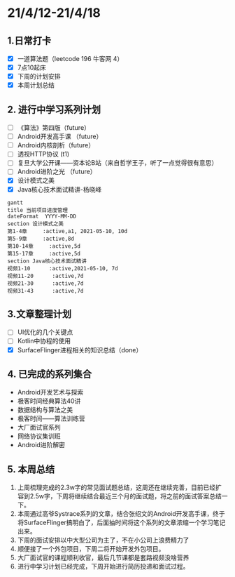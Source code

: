 # 21/4/12-21/4/18

## 1.日常打卡

* [x] 一道算法题（leetcode 196 牛客网 4） 
* [x] 7点10起床
* [x] 下周的计划安排
* [x] 本周计划总结

## 2. 进行中学习系列计划

* [ ] 《算法》第四版（future）
* [ ] Android开发高手课 （future）
* [ ] Android内核剖析（future）
* [ ] 透视HTTP协议 \(t1\)
* [ ] 复旦大学公开课——资本论B站（来自哲学王子，听了一点觉得很有意思）
* [ ] Android进阶之光 （future）
* [x] 设计模式之美 
* [x] Java核心技术面试精讲-杨晓峰

```text
gantt
title 当前项目进度管理
dateFormat  YYYY-MM-DD
section 设计模式之美
第1-4章     :active,a1, 2021-05-10, 10d
第5-9章     :active,8d
第10-14章     :active,5d
第15-17章     :active,5d
section Java核心技术面试精讲
视频1-10      :active,2021-05-10, 7d
视频11-20      :active,7d
视频21-30      :active,7d
视频31-43      :active,7d
```

## 3.文章整理计划

* [ ] UI优化的几个关键点
* [ ] Kotlin中协程的使用
* [x] SurfaceFlinger进程相关的知识总结（done）

## 4. 已完成的系列集合

* Android开发艺术与探索
* 极客时间经典算法40讲
* 数据结构与算法之美
* 极客时间——算法训练营
* 大厂面试官系列
* 网络协议集训班
* Android进阶解密

## 5. 本周总结

1. 上周梳理完成的2.3w字的常见面试题总结，这周还在继续完善，目前已经扩容到2.5w字，下周将继续结合最近三个月的面试题，将之前的面试答案总结一下。
2. 本周通过高爷Systrace系列的文章，结合张绍文的Android开发高手课，终于将SurfaceFlinger搞明白了，后面抽时间将这个系列的文章浓缩一个学习笔记出来。
3. 下周的面试安排以中大型公司为主了，不在小公司上浪费精力了
4. 顺便接了一个外包项目，下周二将开始开发外包项目。
5. 大厂面试官的课程顺利收官，最后几节课都是套路视频没啥营养
6. 进行中学习计划已经完成，下周开始进行简历投递和面试过程。

